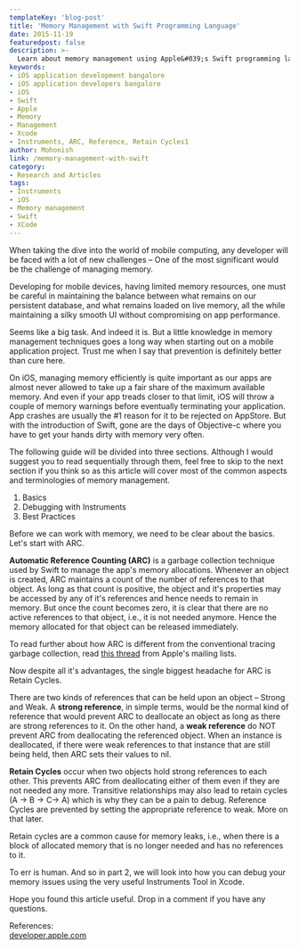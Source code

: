 ```yaml
---
templateKey: 'blog-post'
title: 'Memory Management with Swift Programming Language'
date: 2015-11-19
featuredpost: false
description: >-
  Learn about memory management using Apple&#039;s Swift programming language and Xcode, when building iOS apps. Contact us for iOS App Development services in bangalore.
keywords:
- iOS application development bangalore
- iOS application developers bangalore
- iOS
- Swift
- Apple
- Memory
- Management
- Xcode
- Instruments, ARC, Reference, Retain Cycles1
author: Mohonish 
link: /memory-management-with-swift
category:
- Research and Articles
tags:
- Instruments
- iOS
- Memory management
- Swift
- XCode
---
```



When taking the dive into the world of mobile computing, any developer will be faced with a lot of new challenges – One of the most significant would be the challenge of managing memory.

Developing for mobile devices, having limited memory resources, one must be careful in maintaining the balance between what remains on our persistent database, and what remains loaded on live memory, all the while maintaining a silky smooth UI without compromising on app performance.

Seems like a big task. And indeed it is. But a little knowledge in memory management techniques goes a long way when starting out on a mobile application project. Trust me when I say that prevention is definitely better than cure here.

On iOS, managing memory efficiently is quite important as our apps are almost never allowed to take up a fair share of the maximum available memory. And even if your app treads closer to that limit, iOS will throw a couple of memory warnings before eventually terminating your application. App crashes are usually the #1 reason for it to be rejected on AppStore. But with the introduction of Swift, gone are the days of Objective-c where you have to get your hands dirty with memory very often.

The following guide will be divided into three sections. Although I would suggest you to read sequentially through them, feel free to skip to the next section if you think so as this article will cover most of the common aspects and terminologies of memory management.

1. Basics
2. Debugging with Instruments
3. Best Practices

Before we can work with memory, we need to be clear about the basics. Let's start with ARC.

**Automatic Reference Counting (ARC)** is a garbage collection technique used by Swift to manage the app's memory allocations. Whenever an object is created, ARC maintains a count of the number of references to that object. As long as that count is positive, the object and it's properties may be accessed by any of it's references and hence needs to remain in memory. But once the count becomes zero, it is clear that there are no active references to that object, i.e., it is not needed anymore. Hence the memory allocated for that object can be released immediately.

To read further about how ARC is different from the conventional tracing garbage collection, read [this thread][1] from Apple's mailing lists.

Now despite all it's advantages, the single biggest headache for ARC is Retain Cycles.

There are two kinds of references that can be held upon an object – Strong and Weak. A **strong reference**, in simple terms, would be the normal kind of reference that would prevent ARC to deallocate an object as long as there are strong references to it. On the other hand, a **weak reference** do NOT prevent ARC from deallocating the referenced object. When an instance is deallocated, if there were weak references to that instance that are still being held, then ARC sets their values to nil.

**Retain Cycles** occur when two objects hold strong references to each other. This prevents ARC from deallocating either of them even if they are not needed any more. Transitive relationships may also lead to retain cycles (A -> B -> C-> A) which is why they can be a pain to debug. Reference Cycles are prevented by setting the appropriate reference to weak. More on that later.

Retain cycles are a common cause for memory leaks, i.e., when there is a block of allocated memory that is no longer needed and has no references to it.

To err is human. And so in part 2, we will look into how you can debug your memory issues using the very useful Instruments Tool in Xcode.

Hope you found this article useful. Drop in a comment if you have any questions.

References:   
[developer.apple.com][2]

[1]: http://lists.apple.com/archives/objc-language/2011/Jun/msg00013.html
[2]: https://developer.apple.com/library/prerelease/ios/documentation/Swift/Conceptual/Swift_Programming_Language/AutomaticReferenceCounting.html

  